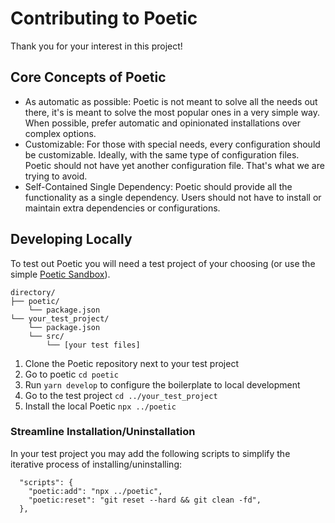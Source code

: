 # Contributing to Poetic

Thank you for your interest in this project! 

## Core Concepts of Poetic

- As automatic as possible: Poetic is not meant to solve all the needs out there, it's is meant to solve the most popular ones in a very simple way. When possible, prefer automatic and opinionated installations over complex options.
- Customizable: For those with special needs, every configuration should be customizable. Ideally, with the same type of configuration files. Poetic should not have yet another configuration file. That's what we are trying to avoid.
- Self-Contained Single Dependency: Poetic should provide all the functionality as a single dependency. Users should not have to install or maintain extra dependencies or configurations.

## Developing Locally

To test out Poetic you will need a test project of your choosing (or use the simple [Poetic Sandbox](https://github.com/arianacosta/poetic-sandbox)).

```
directory/
├── poetic/
    └── package.json
└── your_test_project/
    └── package.json
    └── src/
        └── [your test files]
```

1. Clone the Poetic repository next to your test project
2. Go to poetic `cd poetic`
3. Run `yarn develop` to configure the boilerplate to local development
4. Go to the test project `cd ../your_test_project`
5. Install the local Poetic `npx ../poetic`

### Streamline Installation/Uninstallation

In your test project you may add the following scripts to simplify the iterative process of installing/uninstalling:

```
  "scripts": {
    "poetic:add": "npx ../poetic",
    "poetic:reset": "git reset --hard && git clean -fd",
  },
```
